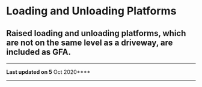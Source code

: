 # Loading and Unloading Platforms

## Raised loading and unloading platforms, which are not on the same level as a driveway, are included as GFA.

---

**Last updated on 5** Oct 2020****

---
